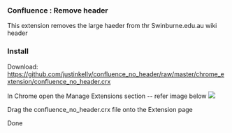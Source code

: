 ### Confluence : Remove header

This extension removes the large haeder from thr Swinburne.edu.au wiki header

### Install

Download: https://github.com/justinkelly/confluence_no_header/raw/master/chrome_extension/confluence_no_header.crx

In Chrome open the Manage Extensions section
-- refer image below
![](http://i.minus.com/iqDvIEu6dvWz9.png)

Drag the confluence_no_header.crx file onto the Extension page

Done